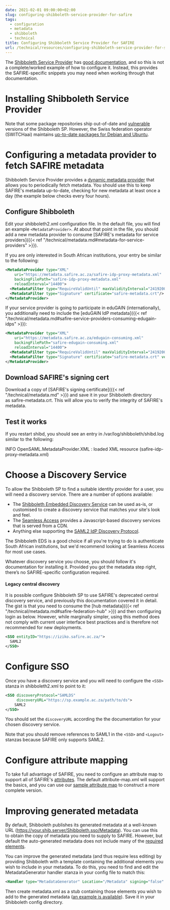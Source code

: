 ```yaml
---
date: 2021-02-01 09:00:00+02:00
slug: configuring-shibboleth-service-provider-for-safire
tags:
  - configuration
  - metadata
  - shibboleth
  - technical
title: Configuring Shibboleth Service Provider for SAFIRE
url: /technical/resources/configuring-shibboleth-service-provider-for-safire/
---
```


The [Shibboleth Service Provider](http://shibboleth.net/products/service-provider.html) has [good documentation](https://wiki.shibboleth.net/confluence/display/SHIB2/Installation), and so this is not a complete/worked example of how to configure it. Instead, this provides the SAFIRE-specific snippets you may need when working through that documentation.

# Installing Shibboleth Service Provider

Note that some package repositories ship out-of-date and [vulnerable](https://wiki.shibboleth.net/confluence/display/SHIB2/SecurityAdvisories) versions of the Shibboleth SP. However, the Swiss federation operator (SWITCHaai) maintains [up-to-date packages for Debian and Ubuntu](http://pkg.switch.ch/switchaai/).

# Configuring a metadata provider to fetch SAFIRE metadata

Shibboleth Service Provider provides a [dynamic metadata provider](https://wiki.shibboleth.net/confluence/display/SHIB2/NativeSPMetadataProvider#NativeSPMetadataProvider-DynamicMetadataProvider) that allows you to periodically fetch metadata. You should use this to keep SAFIRE's metadata up-to-date, checking for new metadata at least once a day (the example below checks every four hours).

## Configure Shibboleth

Edit your shibboleth2.xml configuration file. In the default file, you will find an example `<MetadataProvider>`. At about that point in the file, you should add a new metadata provider to consume [SAFIRE's metadata for service providers]({{< ref "/technical/metadata.md#metadata-for-service-providers" >}}).

If you are only interested in South African institutions, your entry be similar to the following:

```xml
<MetadataProvider type="XML"
    uri="https://metadata.safire.ac.za/safire-idp-proxy-metadata.xml"
    backingFilePath="safire-idp-proxy-metadata.xml"
    reloadInterval="14400">
  <MetadataFilter type="RequireValidUntil" maxValidityInterval="2419200"/>
  <MetadataFilter type="Signature" certificate="safire-metadata.crt"/>
</MetadataProvider>
```

If your service provider is going to participate in eduGAIN (internationally), you additionally need to include the [eduGAIN IdP metadata]({{< ref "/technical/metadata.md#safire-service-providers-consuming-edugain-idps" >}}):

```xml
<MetadataProvider type="XML"
    uri="https://metadata.safire.ac.za/edugain-consuming.xml"
    backingFilePath="safire-edugain-consuming.xml"
    reloadInterval="14400">
  <MetadataFilter type="RequireValidUntil" maxValidityInterval="2419200"/>
  <MetadataFilter type="Signature" certificate="safire-metadata.crt" verifyBackup="false"/>
</MetadataProvider>
```

## Download SAFIRE's signing cert

Download a copy of [SAFIRE's signing certificate]({{< ref "/technical/metadata.md" >}}) and save it in your Shibboleth directory as safire-metadata.crt. This will allow you to verify the integrity of SAFIRE's metadata.

## Test it works

If you restart shibd, you should see an entry in /var/log/shibboleth/shibd.log similar to the following:

INFO OpenSAML.MetadataProvider.XML : loaded XML resource (safire-idp-proxy-metadata.xml)

# Choose a Discovery Service

To allow the Shibboleth SP to find a suitable identity provider for a user, you will need a discovery service. There are a number of options available:

 * The [Shibboleth Embedded Discovery Service](https://wiki.shibboleth.net/confluence/display/EDS10/Embedded+Discovery+Service) can be used as-is, or customised to create a discovery service that matches your site's look and feel.
 * The [Seamless Access](https://seamlessaccess.org/) provides a Javascript-based discovery services that is served from a CDN.
 * Anything else supporting the [SAML2 IdP Discovery Protocol](https://wiki.oasis-open.org/security/IdpDiscoSvcProtonProfile).

The Shibboleth EDS is a good choice if all you're trying to do is authenticate South African institutions, but we'd recommend looking at Seamless Access for most use cases.

Whatever discovery service you choose, you should follow it's documentation for installing it. Provided you got the metadata step right, there’s no SAFIRE-specific configuration required.

#### Legacy central discovery

It is possible configure Shibboleth SP to use SAFIRE's deprecated central discovery service, and previously this documentation covered it in detail. The gist is that you need to consume the [hub metadata]({{< ref "/technical/metadata.md#safire-federation-hub" >}}) and then configuring login as below. However, while marginally simpler, using this method does not comply with current user interface best practices and is therefore not recommended for new deployments.

```xml
<SSO entityID="https://iziko.safire.ac.za/">
  SAML2
</SSO>
```

# Configure SSO

Once you have a discovery service and you will need to configure the `<SSO>` stanza in shibboleth2.xml to point to it:
```xml
<SSO discoveryProtocol="SAMLDS"
     discoveryURL="https://sp.example.ac.za/path/to/ds">
    SAML2
</SSO>
```
You should set the `discoveryURL` according the the documentation for your chosen discovery service.

Note that you should remove references to SAML1 in the `<SSO>` and `<Logout>` stanzas because SAFIRE only supports SAML2.

# Configure attribute mapping

To take full advantage of SAFIRE, you need to configure an attribute map to support all of SAFIRE's [attributes](/technical/attributes/). The default attribute-map.xml will support the basics, and you can use our [sample attribute map](https://testsp.safire.ac.za/attribute-map.xml) to construct a more complete version.

# Improving generated metadata

By default, Shibboleth publishes its generated metadata at a well-known URL (https://your.shib.server/Shibboleth.sso/Metadata). You can use this to obtain the copy of metadata you need to supply to SAFIRE. However, but default the auto-generated metadata does not include many of the [required elements](/technical/saml2/idp-requirements/).

You can improve the generated metadata (and thus require less editing) by providing Shibboleth with a template containing the additional elements you wish to include in your metadata. To do this, you need to find and edit the MetadataGenerator handler stanza in your config file to match this:

```xml
<Handler type="MetadataGenerator" Location="/Metadata" signing="false" template="metadata.xml" https="true" http="false" />
```

Then create metadata.xml as a stub containing those elements you wish to add to the generated metadata ([an example is available](/wp-content/uploads/2016/12/metadata.xml)). Save it in your Shibboleth config directory.


